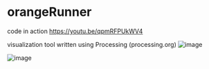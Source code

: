 # orangeRunner

code in action
https://youtu.be/qpmRFPUkWV4

visualization tool written using Processing (processing.org)
![image](https://user-images.githubusercontent.com/41202618/169690309-08c71d63-d6cb-4202-a460-152883be7804.png)

![image](https://user-images.githubusercontent.com/41202618/169690440-979469e7-6dfa-4c86-a3b3-aacd569df7e2.png)


